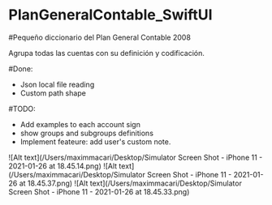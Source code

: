 # PlanGeneralContable_SwiftUI
#Pequeño diccionario del Plan General Contable 2008

Agrupa todas las cuentas con su definición y codificación.

#Done:
  - Json local file reading
  - Custom path shape

#TODO:
  - Add examples to each account sign
  - show groups and subgroups definitions
  - Implement feateure: add user's custom note.
  
  ![Alt text](/Users/maximmacari/Desktop/Simulator Screen Shot - iPhone 11 - 2021-01-26 at 18.45.14.png)
  ![Alt text](/Users/maximmacari/Desktop/Simulator Screen Shot - iPhone 11 - 2021-01-26 at 18.45.37.png)
  ![Alt text](/Users/maximmacari/Desktop/Simulator Screen Shot - iPhone 11 - 2021-01-26 at 18.45.33.png)
  
